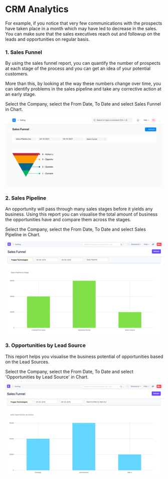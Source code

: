 
# CRM Analytics



For example, if you notice that very few communications with the prospects have taken place in a month which may have led to decrease in the sales. You can make sure that the sales executives reach out and followup on the leads and opportunities on regular basis.


### 1. Sales Funnel


By using the sales funnel report, you can quantify the number of prospects at each stage of the process and you can get an idea of your potential customers.


More than this, by looking at the way these numbers change over time, you can identify problems in the sales pipeline and take any corrective action at an early stage.


Select the Company, select the From Date, To Date and select Sales Funnel in Chart.


![Sales Funnel](/files/sales-funnel.png)


### 2. Sales Pipeline


An opportunity will pass through many sales stages before it yields any business. Using this report you can visualise the total amount of business the opportunities have and compare them across the stages.


Select the Company, select the From Date, To Date and select Sales Pipeline in Chart.


![Sales Pipeline](/files/analysis_on_sales_stage.png)


### 3. Opportunities by Lead Source


This report helps you visualise the business potential of opportunities based on the Lead Sources.


Select the Company, select the From Date, To Date and select 'Opportunities by Lead Source' in Chart.


![Opportunities By Lead Source](/files/opportunities_by_lead_source.png)




